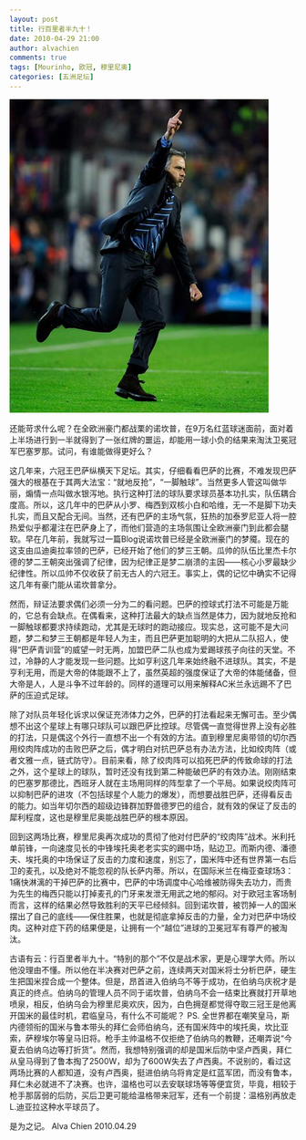 ```yaml
---
layout: post
title: 行百里者半九十！
date: 2010-04-29 21:00
author: alvachien
comments: true
tags: [Mourinho, 欧冠, 穆里尼奥]
categories: [五洲足坛]
---
```

![Picture From Sina.com.cn](/assets/uploads/2010/04/U4848P6T12D4961706F44DT20100429055231.jpg)


还能苛求什么呢？在全欧洲豪门都战栗的诺坎普，在9万名红蓝球迷面前，面对着上半场进行到一半就得到了一张红牌的噩运，却能用一球小负的结果来淘汰卫冕冠军巴塞罗那。试问，有谁能做得更好么？

这几年来，六冠王巴萨纵横天下足坛。其实，仔细看看巴萨的比赛，不难发现巴萨强大的根基在于其两大法宝：“就地反抢”，“一脚触球”。当然更多人管这叫做华丽，煽情一点叫做水银泻地。执行这种打法的球队要求球员基本功扎实，队伍耦合度高。所以，这几年中的巴萨从小罗、梅西到双核小白和哈维，无一不是脚下功夫扎实，而且又配合无间。当然，还有巴萨的主场气氛，狂热的加泰罗尼亚人将一腔热爱似乎都灌注在巴萨身上了，而他们营造的主场氛围让全欧洲豪门到此都会腿软。早在几年前，我就写过一篇Blog说诺坎普已经是全欧洲豪门的梦魇。现在的这支由瓜迪奥拉率领的巴萨，已经开始了他们的梦三王朝。瓜帅的队伍比里杰卡尔德的梦二王朝突出强调了纪律，因为纪律正是梦二崩溃的主因——核心小罗最缺少纪律性。所以瓜帅不仅收获了前无古人的六冠王。事实上，偶的记忆中确实不记得这几年有豪门能从诺坎普拿分。

然而，辩证法要求偶们必须一分为二的看问题。巴萨的控球式打法不可能是万能的，它总有会缺点。在偶看来，这种打法最大的缺点当然是体力，因为就地反抢和一脚触球都要求持续跑动，尤其是无球时的跑动接应。现实总，这可能不是大问题，梦二和梦三王朝都是年轻人为主，而且巴萨更加聪明的大把从二队招人，使得“巴萨青训营”的威望一时无两，加盟巴萨二队也成为爱踢球孩子向往的天堂。不过，冷静的人才能发现一些问题。比如亨利这几年来始终融不进球队。其实，不是亨利无用，而是大帝的体能跟不上了，虽然英超的强度保证了大帝的体能储备，但大帝是人，人是斗争不过年龄的。同样的道理可以用来解释AC米兰永远踢不了巴萨的压迫式足球。

除了对队员年轻化诉求以保证充沛体力之外，巴萨的打法看起来无懈可击。至少偶想不出这个星球上有哪只球队可以跟巴萨比控球。尽管偶一直觉得世界上没有必胜的打法，只是偶这个外行一直想不出一个有效的方法。直到穆里尼奥带领的切尔西用绞肉阵成功的击败巴萨之后，偶才明白对抗巴萨总有办法方法，比如绞肉阵（或者文雅一点，链式防守）。目前来看，除了绞肉阵可以掐死巴萨的传致命球的打法之外，这个星球上的球队，暂时还没有找到第二种能破巴萨的有效办法。刚刚结束的巴塞罗那德比，西班牙人就在主场用同样的阵型拿了一个平局。如果说绞肉阵可以抑制巴萨的进攻（不包括球星个人能力的爆发），而想要战胜巴萨，还得看反击的能力。如当年切尔西的超级边锋群加野兽德罗巴的组合，就有效的保证了反击的犀利程度，这也是穆里尼奥能战胜巴萨的根本原因。

回到这两场比赛，穆里尼奥再次成功的贯彻了他对付巴萨的“绞肉阵”战术。米利托单前锋，一向速度见长的中锋埃托奥老老实实的踢中场，贴边卫。而斯内德、潘德夫、埃托奥的中场保证了反击的力度和速度，别忘了，国米阵中还有世界第一右后卫的麦孔，以及绝对不能忽视的队长萨内蒂。所以，在国际米兰在梅亚查球场3：1痛快淋漓的干掉巴萨的比赛中，巴萨的中场调度中心哈维被防得失去功力，而贵为先生的梅西只能以打掉麦孔的门牙来发泄无用武之地的郁闷。对于欧冠主客场制而言，这样的结果必然导致胜利的天平已经倾斜。回到诺坎普，被罚掉一人的国米摆出了自己的底线——保住胜果，也就是彻底拿掉反击的力量，全力对巴萨中场绞肉。这种对症下药的结果便是，让拥有一个“越位”进球的卫冕冠军有尊严的被淘汰。

古语有云：行百里者半九十。“特别的那个”不仅是战术家，更是心理学大师。所以他没理由不懂。所以他在半决赛对巴萨之前，连续两天对国米将士分析巴萨，硬生生把国米捏合成一个整体。但是，昂首进入伯纳乌不等于成功，在伯纳乌庆祝才是真正的终点。伯纳乌的管理人员不同于诺坎普，伯纳乌不会一结束比赛就打开草地喷泉，相反，伯纳乌会为穆里尼奥欢庆，因为，白色拥趸都觉得夺取三冠王是他离开国米的最佳时机，君临皇马，有什么不可能呢？
PS. 全世界都在嘲笑皇马，斯内德领衔的国米与鲁本带头的拜仁会师伯纳乌，还有国米阵中的埃托奥，坎比亚索，萨穆埃尔等皇马旧将。枪手主帅温格不仅拒绝了伯纳乌的教鞭，还嘲弄说“今夏去伯纳乌边等打折货”。然而，我想特别强调的却是国米后防中坚卢西奥，拜仁从皇马得到了鲁本掏了2500W，却为了600W失去了卢西奥。不说别的，看过这两场比赛的人都知道，没有卢西奥，挺进伯纳乌将肯定是红蓝军团，而没有鲁本，拜仁未必就进不了决赛。也许，温格也可以去安联球场等等便宜货，毕竟，相较于枪手那孱弱的后防，买后卫更可能给温格带来冠军，还有一个前提：温格别再放走L.迪亚拉这种水平球员了。
 
 
是为之记。
Alva Chien
2010.04.29
